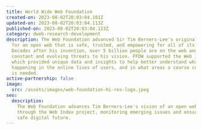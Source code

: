 ```yaml
---
title: World Wide Web Foundation
created-on: 2023-08-02T20:03:04.101Z
updated-on: 2023-08-02T20:03:04.113Z
published-on: 2023-08-02T20:03:04.123Z
category: dweb-research-development
description: The Web Foundation advanced Sir Tim Berners-Lee's original vision
  for an open web that is safe, trusted, and empowering for all of its users.
  Decades after his invention, over 5 billion people are on the web and it faces
  constant and evolving threats to his vision. FFDW supported the Web Index,
  which provided unique data and insights to help better understand what is
  happening in the online lives of users, and in what areas a course correction
  is needed.
active-partnership: false
image:
  src: /assets/images/web-foundation-hi-res-logo.jpeg
seo:
  description:
    The Web Foundation advances Tim Berners-Lee's vision of an open web
    through the Web Index project, monitoring emerging issues and ensuring a
    safe digital future.
---
```

